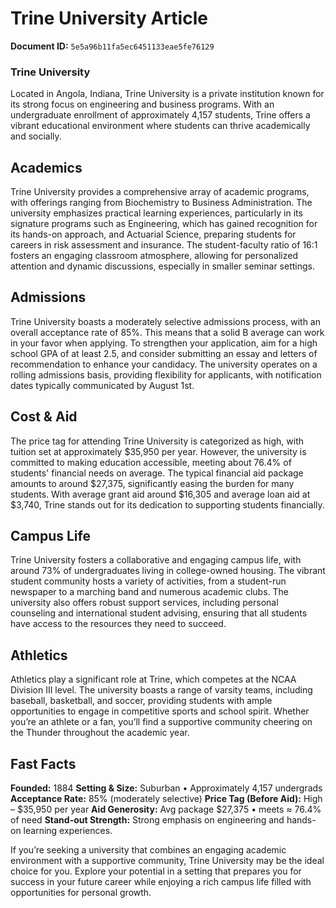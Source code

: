 # Trine University Article

**Document ID:** `5e5a96b11fa5ec6451133eae5fe76129`

### Trine University

Located in Angola, Indiana, Trine University is a private institution known for its strong focus on engineering and business programs. With an undergraduate enrollment of approximately 4,157 students, Trine offers a vibrant educational environment where students can thrive academically and socially.

## Academics
Trine University provides a comprehensive array of academic programs, with offerings ranging from Biochemistry to Business Administration. The university emphasizes practical learning experiences, particularly in its signature programs such as Engineering, which has gained recognition for its hands-on approach, and Actuarial Science, preparing students for careers in risk assessment and insurance. The student-faculty ratio of 16:1 fosters an engaging classroom atmosphere, allowing for personalized attention and dynamic discussions, especially in smaller seminar settings.

## Admissions
Trine University boasts a moderately selective admissions process, with an overall acceptance rate of 85%. This means that a solid B average can work in your favor when applying. To strengthen your application, aim for a high school GPA of at least 2.5, and consider submitting an essay and letters of recommendation to enhance your candidacy. The university operates on a rolling admissions basis, providing flexibility for applicants, with notification dates typically communicated by August 1st.

## Cost & Aid
The price tag for attending Trine University is categorized as high, with tuition set at approximately $35,950 per year. However, the university is committed to making education accessible, meeting about 76.4% of students' financial needs on average. The typical financial aid package amounts to around $27,375, significantly easing the burden for many students. With average grant aid around $16,305 and average loan aid at $3,740, Trine stands out for its dedication to supporting students financially.

## Campus Life
Trine University fosters a collaborative and engaging campus life, with around 73% of undergraduates living in college-owned housing. The vibrant student community hosts a variety of activities, from a student-run newspaper to a marching band and numerous academic clubs. The university also offers robust support services, including personal counseling and international student advising, ensuring that all students have access to the resources they need to succeed.

## Athletics
Athletics play a significant role at Trine, which competes at the NCAA Division III level. The university boasts a range of varsity teams, including baseball, basketball, and soccer, providing students with ample opportunities to engage in competitive sports and school spirit. Whether you’re an athlete or a fan, you’ll find a supportive community cheering on the Thunder throughout the academic year.

## Fast Facts
**Founded:** 1884
**Setting & Size:** Suburban • Approximately 4,157 undergrads
**Acceptance Rate:** 85% (moderately selective)
**Price Tag (Before Aid):** High – $35,950 per year
**Aid Generosity:** Avg package $27,375 • meets ≈ 76.4% of need
**Stand-out Strength:** Strong emphasis on engineering and hands-on learning experiences.

If you’re seeking a university that combines an engaging academic environment with a supportive community, Trine University may be the ideal choice for you. Explore your potential in a setting that prepares you for success in your future career while enjoying a rich campus life filled with opportunities for personal growth.
